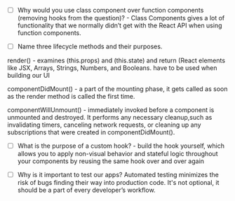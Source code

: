 - [ ] Why would you use class component over function components (removing hooks from the question)? - Class Components gives a lot of functionality that we normally didn’t get with the React API when using function components.

* [ ] Name three lifecycle methods and their purposes.

render() - examines (this.props) and (this.state) and return (React elements like JSX, Arrays, Strings, Numbers, and Booleans.
have to be used when building our UI

componentDidMount() - a part of the mounting phase, it gets called as soon as the render method is called the first time.

componentWillUnmount() - immediately invoked before a component is unmounted and destroyed. It performs any necessary cleanup,such as invalidating timers, canceling network requests, or cleaning up any subscriptions that were created in componentDidMount().

- [ ] What is the purpose of a custom hook? - build the hook yourself, which allows you to apply non-visual behavior and stateful logic throughout your components by reusing the same hook over and over again

* [ ] Why is it important to test our apps? Automated testing minimizes the risk of bugs finding their way into production code. It's not optional, it should be a part of every developer’s workflow.
